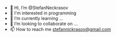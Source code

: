 - 👋 Hi, I’m @StefanNeckrasov
- 👀 I'm interested in programming
- 🌱 I’m currently learning ...
- 💞️ I’m looking to collaborate on ...
- 📫 How to reach me stefannickrasov@gmail.com

